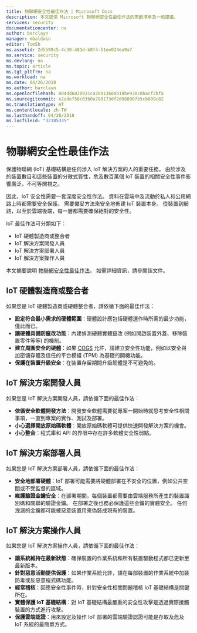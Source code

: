 ```yaml
---
title: 物聯網安全性最佳作法 | Microsoft Docs
description: 本文提供 Microsoft 物聯網安全性最佳作法的策劃清單及一般建議。
services: security
documentationcenter: na
author: barclayn
manager: mbaldwin
editor: TomSh
ms.assetid: 2d5598c5-4c30-481d-b8f4-51ee024ea9a7
ms.service: security
ms.devlang: na
ms.topic: article
ms.tgt_pltfrm: na
ms.workload: na
ms.date: 04/26/2018
ms.author: barclayn
ms.openlocfilehash: 804dd6828931ca2801360ab18be938c8bacf2bfa
ms.sourcegitcommit: e2adef58c03b0a780173df2d988907b5cb809c82
ms.translationtype: HT
ms.contentlocale: zh-TW
ms.lasthandoff: 04/28/2018
ms.locfileid: "32185335"
---
```

# <a name="internet-of-things-security-best-practices"></a>物聯網安全性最佳作法

保護物聯網 (IoT) 基礎結構是任何涉入 IoT 解決方案的人的重要任務。 由於涉及的裝置數目和這些裝置的分散式質性，危及數百萬個 IoT 裝置的相關安全性事件影響廣泛，不可等閒視之。

因此，IoT 安全性需要一套深度安全性作法。 資料在雲端中及流動於私人和公用網路上時都需要安全保護。 需要備妥方法來安全地佈建 IoT 裝置本身。 從裝置到網路，以至於雲端後端，每一層都需要確保絕對的安全性。

IoT 最佳作法可分類如下︰

* IoT 硬體製造商或整合者
* IoT 解決方案開發人員
* IoT 解決方案部署人員
* IoT 解決方案操作人員

本文摘要說明 [物聯網安全性最佳作法](../iot-suite/iot-security-best-practices.md)。 如需詳細資訊，請參閱該文件。

## <a name="iot-hardware-manufacturer-or-integrator"></a>IoT 硬體製造商或整合者

如果您是 IoT 硬體製造商或硬體整合者，請依循下面的最佳作法：

* **設定符合最小需求的硬體範圍**：硬體設計應包括硬體運作時所需的最少功能，僅此而已。 
* **讓硬體具備防竄改功能**：內建偵測硬體實體竄改 (例如開啟裝置外蓋、移除裝置零件等等) 的機制。 
* **建立周圍安全的硬體**：如果 [COGS](https://en.wikipedia.org/wiki/Cost_of_goods_sold) 允許，請建立安全性功能，例如以安全與加密儲存體及信任的平台模組 (TPM) 為基礎的開機功能。
* **保護在裝置升級安全**：在裝置存留期間升級韌體是不可避免的。

## <a name="iot-solution-developer"></a>IoT 解決方案開發人員

如果您是 IoT 解決方案開發人員，請依循下面的最佳作法：

* **依循安全軟體開發方法**：開發安全軟體需要從專案一開始時就思考安全性相關事項，一直到專案的實作、測試及部署。
* **小心選擇開放原始碼軟體**：開放原始碼軟體可提供快速開發解決方案的機會。
* **小心整合**：程式庫和 API 的界限中存在許多軟體安全性弱點。 

## <a name="iot-solution-deployer"></a>IoT 解決方案部署人員

如果您是 IoT 解決方案部署人員，請依循下面的最佳作法：

* **安全地部署硬體**：IoT 部署可能需要將硬體部署在不安全的位置，例如公共空間或不受監督的區域。
* **維護驗證金鑰安全**：在部署期間，每個裝置都需要由雲端服務所產生的裝置識別碼和關聯的驗證金鑰。 在部署之後也務必保護這些金鑰的實體安全。 任何洩漏的金鑰都可能被惡意裝置用來偽裝成現有的裝置。

## <a name="iot-solution-operator"></a>IoT 解決方案操作人員

如果您是 IoT 解決方案操作人員，請依循下面的最佳作法：

* **讓系統維持在最新狀態**：確保裝置的作業系統和所有裝置驅動程式都已更新至最新版本。 
* **針對惡意活動提供保護**：如果作業系統允許，請在每部裝置的作業系統中加裝防毒或反惡意程式碼功能。 
* **經常稽核**：回應安全性事件時，針對安全性相關問題稽核 IoT 基礎結構是關鍵所在。
* **實體保護 IoT 基礎結構**：對 IoT 基礎結構最嚴重的安全性攻擊是透過實際接觸裝置的方式進行攻擊。
* **保護雲端認證**：用來設定及操作 IoT 部署的雲端驗證認證可能是存取及危及 IoT 系統的最簡單方式。 

